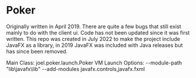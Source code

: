 # Poker
Originally written in April 2019. There are quite a few bugs that still exist mainly to do with the client ui.
Code has not been updated since it was first written.
This repo was created in July 2022 to make the project include JavaFX as a library, in 2019 JavaFX was included with Java releases but has since been removed.

Main Class: joel.poker.launch.Poker
VM Launch Options: --module-path "lib\javafx\lib" --add-modules javafx.controls,javafx.fxml
